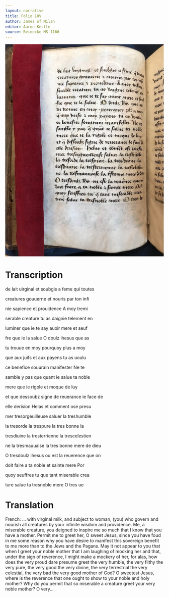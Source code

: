 ```yaml
---
layout: narrative
title: Folio 10V
author: James of Milan
editor: Aaron Kestle
source: Beinecke MS 1166
---
```


![Beinecke MS 1166 Folio 10V](https://raw.githubusercontent.com/oldfrenchtexts/L-aiguillon-d-amour-divine/master/assets/10V.jpg)

# Transcription

de lait uirginal et soubgis a feme qui toutes

creatures gouuerne et nouris par ton infi

nie sapience et prouidence A moy tremi

serable creature tu as daignie telement en

luminer que ie te say auoir mere  et seuf

fre que ie la salue O doulz ihesus que as

tu trouue en moy pourquoy plus a moy

que aux juifs et aux payens tu as uoulu

ce benefice souurain manifester Ne te

samble y pas que quant ie salue ta noble

mere que ie rigole et moque de luy

et que dessoubz signe de reuerance ie face de

elle derision Helas et comment ose presu

mer tresorgeuilleuse saluer la treshumble

la tresorde la trespure la tres bonne la

tresdiuine la tresterrienne la trescelestien

ne la tresmauuaise la tres bonne mere de dieu

O tresdoulz ihesus ou est la reuerence que on

doit faire a ta noble et sainte mere Por

quoy seuffres tu que tant miserable crea

ture salue ta tresnoble mere O tres ue

# Translation

French: … with virginal milk, and subject to woman, (you) who govern and nourish all creatures by your infinite wisdom and providence. Me, a miserable creature, you deigned to inspire me so much that I know that you have a mother. Permit me to greet her, O sweet Jesus, since you have foud in me some reason why you have desire to manifest this sovereign benefit to me more than to the Jews and the Pagans. May it not appear to you that when I greet your noble mother that I am laughing of mocking her and that, under the sign of reverence, I might make a mockery of her, for alas, how does the very proud dare presume greet the very humble, the very filthy the very pure, the very good the very divine, the very terrestrial the very celestial, the very bad the very good mother of God? O sweetest Jesus, where is the reverence that one ought to show to your noble and holy mother? Why do you permit that so miserable a creature greet your very noble mother? O very… 
